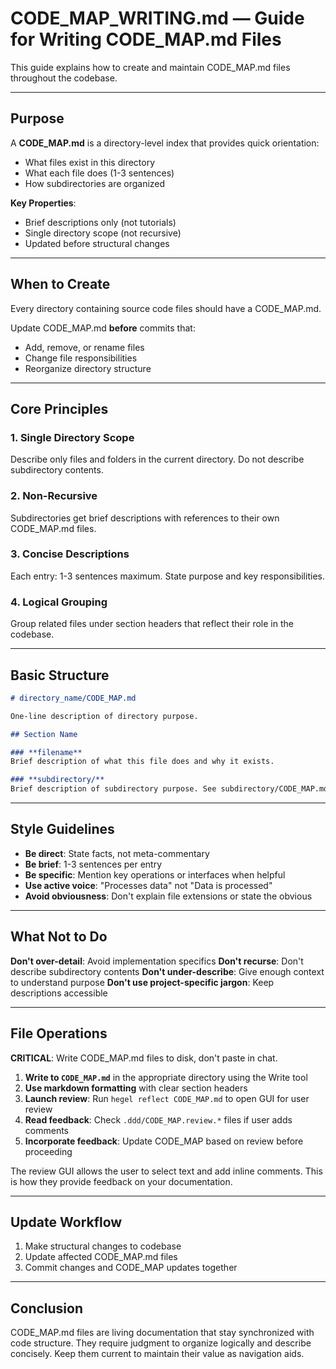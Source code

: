 # CODE_MAP_WRITING.md — Guide for Writing CODE_MAP.md Files

This guide explains how to create and maintain CODE_MAP.md files throughout the codebase.

---

## Purpose

A **CODE_MAP.md** is a directory-level index that provides quick orientation:
- What files exist in this directory
- What each file does (1-3 sentences)
- How subdirectories are organized

**Key Properties**:
- Brief descriptions only (not tutorials)
- Single directory scope (not recursive)
- Updated before structural changes

---

## When to Create

Every directory containing source code files should have a CODE_MAP.md.

Update CODE_MAP.md **before** commits that:
- Add, remove, or rename files
- Change file responsibilities
- Reorganize directory structure

---

## Core Principles

### 1. Single Directory Scope
Describe only files and folders in the current directory. Do not describe subdirectory contents.

### 2. Non-Recursive
Subdirectories get brief descriptions with references to their own CODE_MAP.md files.

### 3. Concise Descriptions
Each entry: 1-3 sentences maximum. State purpose and key responsibilities.

### 4. Logical Grouping
Group related files under section headers that reflect their role in the codebase.

---

## Basic Structure

```markdown
# directory_name/CODE_MAP.md

One-line description of directory purpose.

## Section Name

### **filename**
Brief description of what this file does and why it exists.

### **subdirectory/**
Brief description of subdirectory purpose. See subdirectory/CODE_MAP.md.
```

---

## Style Guidelines

- **Be direct**: State facts, not meta-commentary
- **Be brief**: 1-3 sentences per entry
- **Be specific**: Mention key operations or interfaces when helpful
- **Use active voice**: "Processes data" not "Data is processed"
- **Avoid obviousness**: Don't explain file extensions or state the obvious

---

## What Not to Do

**Don't over-detail**: Avoid implementation specifics
**Don't recurse**: Don't describe subdirectory contents
**Don't under-describe**: Give enough context to understand purpose
**Don't use project-specific jargon**: Keep descriptions accessible

---

## File Operations

**CRITICAL**: Write CODE_MAP.md files to disk, don't paste in chat.

1. **Write to `CODE_MAP.md`** in the appropriate directory using the Write tool
2. **Use markdown formatting** with clear section headers
3. **Launch review**: Run `hegel reflect CODE_MAP.md` to open GUI for user review
4. **Read feedback**: Check `.ddd/CODE_MAP.review.*` files if user adds comments
5. **Incorporate feedback**: Update CODE_MAP based on review before proceeding

The review GUI allows the user to select text and add inline comments. This is how they provide feedback on your documentation.

---

## Update Workflow

1. Make structural changes to codebase
2. Update affected CODE_MAP.md files
3. Commit changes and CODE_MAP updates together

---

## Conclusion

CODE_MAP.md files are living documentation that stay synchronized with code structure. They require judgment to organize logically and describe concisely. Keep them current to maintain their value as navigation aids.
